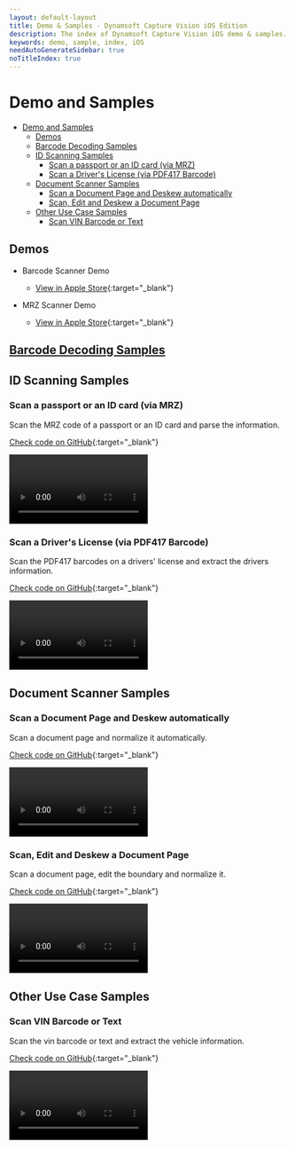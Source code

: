 ```yaml
---
layout: default-layout
title: Demo & Samples - Dynamsoft Capture Vision iOS Edition
description: The index of Dynamsoft Capture Vision iOS demo & samples.
keywords: demo, sample, index, iOS
needAutoGenerateSidebar: true
noTitleIndex: true
---
```


# Demo and Samples

- [Demo and Samples](#demo-and-samples)
	- [Demos](#demos)
	- [Barcode Decoding Samples](#barcode-decoding-samples)
	- [ID Scanning Samples](#id-scanning-samples)
		- [Scan a passport or an ID card (via MRZ)](#scan-a-passport-or-an-id-card-via-mrz)
		- [Scan a Driver's License (via PDF417 Barcode)](#scan-a-drivers-license-via-pdf417-barcode)
	- [Document Scanner Samples](#document-scanner-samples)
		- [Scan a Document Page and Deskew automatically](#scan-a-document-page-and-deskew-automatically)
		- [Scan, Edit and Deskew a Document Page](#scan-edit-and-deskew-a-document-page)
	- [Other Use Case Samples](#other-use-case-samples)
		- [Scan VIN Barcode or Text](#scan-vin-barcode-or-text)

## Demos

- Barcode Scanner Demo
  - [View in Apple Store](https://apps.apple.com/us/app/dynamsoft-barcode-scanner-demo/id1120581630){:target="_blank"}

- MRZ Scanner Demo
  - [View in Apple Store](https://apps.apple.com/us/app/dynamsoft-mrz-scanner/id6736854735){:target="_blank"}

## [Barcode Decoding Samples]({{site.dbr_ios}}samples/index.html)

## ID Scanning Samples

### Scan a passport or an ID card (via MRZ)

Scan the MRZ code of a passport or an ID card and parse the information.

[Check code on GitHub](https://github.com/Dynamsoft/mrz-scanner-mobile/tree/main/ios/MRZScanner){:target="_blank"}

<video controls width="250" autoplay="false">
    <source src="https://github.com/user-attachments/assets/951b209a-6931-42f7-a770-974533a7f936">
</video>

### Scan a Driver's License (via PDF417 Barcode)

Scan the PDF417 barcodes on a drivers' license and extract the drivers information.

[Check code on GitHub](https://github.com/Dynamsoft/capture-vision-mobile-samples/tree/main/ios/DriversLicenseScanner){:target="_blank"}

<video controls width="250" autoplay="false">
    <source src="https://github.com/user-attachments/assets/338a0bcc-afa0-4afd-8372-14373a112d36">
</video>

## Document Scanner Samples

### Scan a Document Page and Deskew automatically

Scan a document page and normalize it automatically.

[Check code on GitHub](https://github.com/Dynamsoft/capture-vision-mobile-samples/tree/main/ios/DocumentScanner/AutoNormalize){:target="_blank"}

<video controls width="250" autoplay="false">
    <source src="https://github.com/user-attachments/assets/9373f9a0-f2c1-45ef-90af-717e1aeac63f">
</video>

### Scan, Edit and Deskew a Document Page

Scan a document page, edit the boundary and normalize it.

[Check code on GitHub](https://github.com/Dynamsoft/capture-vision-mobile-samples/tree/main/ios/DocumentScanner/EditAndNormalize){:target="_blank"}

<video controls width="250" autoplay="false">
    <source src="https://github.com/user-attachments/assets/88700258-df4d-46ef-bf4c-6706a18ee824">
</video>

## Other Use Case Samples

### Scan VIN Barcode or Text

Scan the vin barcode or text and extract the vehicle information.

[Check code on GitHub](https://github.com/Dynamsoft/capture-vision-mobile-samples/tree/main/ios/VINScanner){:target="_blank"}

<video controls width="250" autoplay="false">
    <source src="https://github.com/user-attachments/assets/5d3200a0-1c9f-4428-a58b-f9d7a5a28693">
</video>
